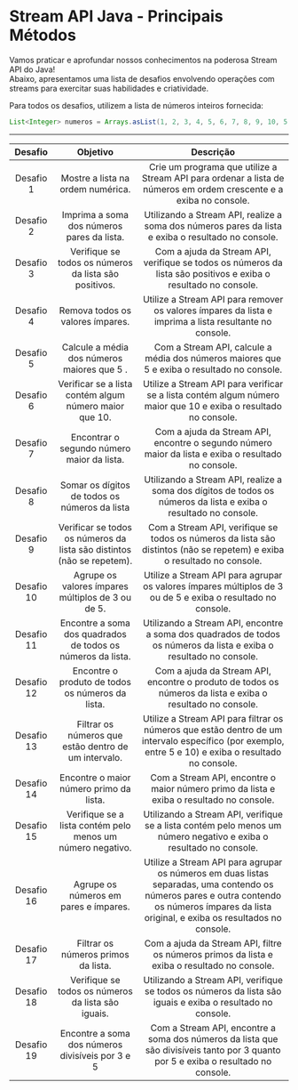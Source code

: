 # Stream API Java - Principais Métodos

Vamos praticar e aprofundar nossos conhecimentos na poderosa Stream API do Java!<br>
Abaixo, apresentamos uma lista de desafios envolvendo operações com streams para exercitar suas habilidades e criatividade.

Para todos os desafios, utilizem a lista de números inteiros fornecida:

```java
List<Integer> numeros = Arrays.asList(1, 2, 3, 4, 5, 6, 7, 8, 9, 10, 5, 4, 3);
```
----

|   Desafio   |                                Objetivo                                |                                                                                           Descrição                                                                                           |
|:-----------:|:----------------------------------------------------------------------:|:---------------------------------------------------------------------------------------------------------------------------------------------------------------------------------------------:|
|  Desafio 1  |                   Mostre a lista na ordem numérica.                    |                                      Crie um programa que utilize a Stream API para ordenar a lista de números em ordem crescente e a exiba no console.                                       |
|  Desafio 2  |               Imprima a soma dos números pares da lista.               |                                              Utilizando a Stream API, realize a soma dos números pares da lista e exiba o resultado no console.                                               |
|  Desafio 3  |         Verifique se todos os números da lista são positivos.          |                                        Com a ajuda da Stream API, verifique se todos os números da lista são positivos e exiba o resultado no console.                                        |
|  Desafio 4  |                    Remova todos os valores ímpares.                    |                                            Utilize a Stream API para remover os valores ímpares da lista e imprima a lista resultante no console.                                             |
|  Desafio 5  |              Calcule a média dos números maiores que 5 .               |                                                  Com a Stream API, calcule a média dos números maiores que 5 e exiba o resultado no console.                                                  |
|  Desafio 6  |         Verificar se a lista contém algum número maior que 10.         |                                        Utilize a Stream API para verificar se a lista contém algum número maior que 10 e exiba o resultado no console.                                        |
|  Desafio 7  |               Encontrar o segundo número maior da lista.               |                                              Com a ajuda da Stream API, encontre o segundo número maior da lista e exiba o resultado no console.                                              |
|  Desafio 8  |             Somar os dígitos de todos os números da lista              |                                       Utilizando a Stream API, realize a soma dos dígitos de todos os números da lista e exiba o resultado no console.                                        |
|  Desafio 9  | Verificar se todos os números da lista são distintos (não se repetem). |                                    Com a Stream API, verifique se todos os números da lista são distintos (não se repetem) e exiba o resultado no console.                                    |
| Desafio 10  |           Agrupe os valores ímpares múltiplos de 3 ou de 5.            |                                          Utilize a Stream API para agrupar os valores ímpares múltiplos de 3 ou de 5 e exiba o resultado no console.                                          |
| Desafio 11  |      Encontre a soma dos quadrados de todos os números da lista.       |                                      Utilizando a Stream API, encontre a soma dos quadrados de todos os números da lista e exiba o resultado no console.                                      |
| Desafio 12  |            Encontre o produto de todos os números da lista.            |                                          Com a ajuda da Stream API, encontre o produto de todos os números da lista e exiba o resultado no console.                                           |
| Desafio 13  |          Filtrar os números que estão dentro de um intervalo.          |                     Utilize a Stream API para filtrar os números que estão dentro de um intervalo específico (por exemplo, entre 5 e 10) e exiba o resultado no console.                      |
| Desafio 14  |                Encontre o maior número primo da lista.                 |                                                   Com a Stream API, encontre o maior número primo da lista e exiba o resultado no console.                                                    |
| Desafio 15  |       Verifique se a lista contém pelo menos um número negativo.       |                                      Utilizando a Stream API, verifique se a lista contém pelo menos um número negativo e exiba o resultado no console.                                       |
| Desafio 16  |                 Agrupe os números em pares e ímpares.                  | Utilize a Stream API para agrupar os números em duas listas separadas, uma contendo os números pares e outra contendo os números ímpares da lista original, e exiba os resultados no console. |
| Desafio 17  |                  Filtrar os números primos da lista.                   |                                                 Com a ajuda da Stream API, filtre os números primos da lista e exiba o resultado no console.                                                  |
| Desafio 18  |           Verifique se todos os números da lista são iguais.           |                                          Utilizando a Stream API, verifique se todos os números da lista são iguais e exiba o resultado no console.                                           |
| Desafio 19  |            Encontre a soma dos números divisíveis por 3 e 5            |                              Com a Stream API, encontre a soma dos números da lista que são divisíveis tanto por 3 quanto por 5 e exiba o resultado no console.                               |

